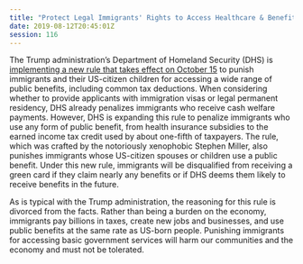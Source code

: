 ```yaml
---
title: "Protect Legal Immigrants' Rights to Access Healthcare & Benefits"
date: 2019-08-12T20:45:01Z
session: 116
---
```

The Trump administration’s Department of Homeland Security (DHS) is [implementing a new rule that takes effect on October 15](https://www.reuters.com/article/us-usa-immigration-benefits-idUSKCN1V219N) to punish immigrants and their US-citizen children for accessing a wide range of public benefits, including common tax deductions. When considering whether to provide applicants with immigration visas or legal permanent residency, DHS already penalizes immigrants who receive cash welfare payments. However, DHS is expanding this rule to penalize immigrants who use any form of public benefit, from health insurance subsidies to the earned income tax credit used by about one-fifth of taxpayers. The rule, which was crafted by the notoriously xenophobic Stephen Miller, also punishes immigrants whose US-citizen spouses or children use a public benefit. Under this new rule, immigrants will be disqualified from receiving a green card if they claim nearly any benefits or if DHS deems them likely to receive benefits in the future.

As is typical with the Trump administration, the reasoning for this rule is divorced from the facts. Rather than being a burden on the economy, immigrants pay billions in taxes, create new jobs and businesses, and use public benefits at the same rate as US-born people. Punishing immigrants for accessing basic government services will harm our communities and the economy and must not be tolerated.
